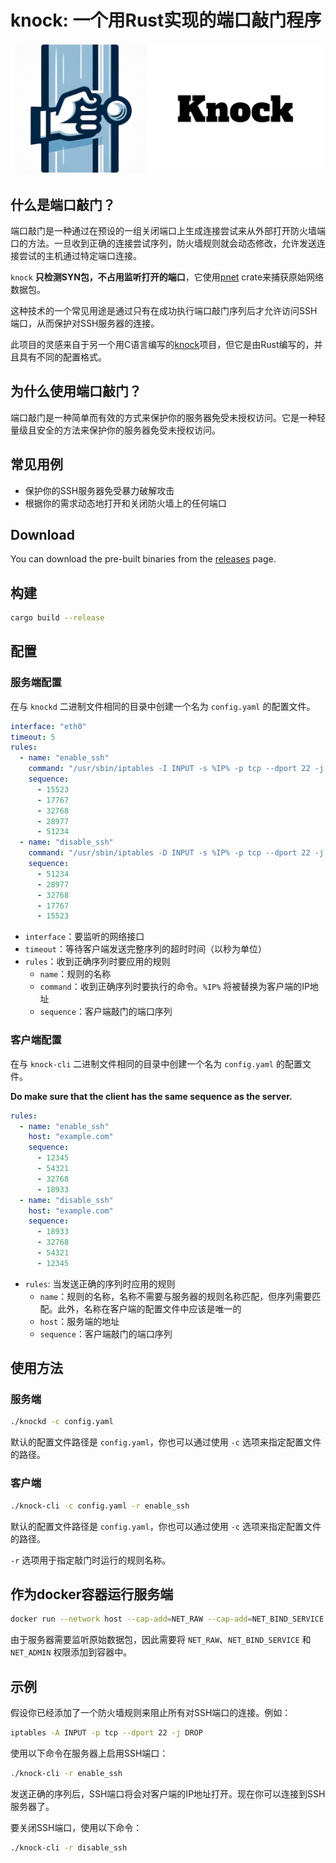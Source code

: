 # knock: 一个用Rust实现的端口敲门程序

<img src="https://raw.githubusercontent.com/TimothyYe/knock/master/images/knock.png" width="600">

## 什么是端口敲门？

端口敲门是一种通过在预设的一组关闭端口上生成连接尝试来从外部打开防火墙端口的方法。一旦收到正确的连接尝试序列，防火墙规则就会动态修改，允许发送连接尝试的主机通过特定端口连接。

`knock` __只检测SYN包，不占用监听打开的端口__，它使用[pnet](https://docs.rs/pnet/latest/pnet/) crate来捕获原始网络数据包。

这种技术的一个常见用途是通过只有在成功执行端口敲门序列后才允许访问SSH端口，从而保护对SSH服务器的连接。

此项目的灵感来自于另一个用C语言编写的[knock](https://github.com/jvinet/knock)项目，但它是由Rust编写的，并且具有不同的配置格式。

## 为什么使用端口敲门？

端口敲门是一种简单而有效的方式来保护你的服务器免受未授权访问。它是一种轻量级且安全的方法来保护你的服务器免受未授权访问。

## 常见用例

- 保护你的SSH服务器免受暴力破解攻击
- 根据你的需求动态地打开和关闭防火墙上的任何端口

## Download

You can download the pre-built binaries from the [releases](https://github.com/TimothyYe/knock/releases) page.

## 构建

```bash
cargo build --release
```

## 配置

### 服务端配置

在与 `knockd` 二进制文件相同的目录中创建一个名为 `config.yaml` 的配置文件。

```yaml
interface: "eth0"
timeout: 5
rules:
  - name: "enable_ssh"
    command: "/usr/sbin/iptables -I INPUT -s %IP% -p tcp --dport 22 -j ACCEPT"
    sequence:
      - 15523
      - 17767
      - 32768
      - 28977
      - 51234
  - name: "disable_ssh"
    command: "/usr/sbin/iptables -D INPUT -s %IP% -p tcp --dport 22 -j ACCEPT"
    sequence:
      - 51234
      - 28977
      - 32768
      - 17767
      - 15523
```

- `interface`：要监听的网络接口
- `timeout`：等待客户端发送完整序列的超时时间（以秒为单位）
- `rules`：收到正确序列时要应用的规则
	- `name`：规则的名称
	- `command`：收到正确序列时要执行的命令。`%IP%` 将被替换为客户端的IP地址
	- `sequence`：客户端敲门的端口序列

### 客户端配置

在与 `knock-cli` 二进制文件相同的目录中创建一个名为 `config.yaml` 的配置文件。

__Do make sure that the client has the same sequence as the server.__

```yaml
rules:
  - name: "enable_ssh"
    host: "example.com"
    sequence:
      - 12345
      - 54321
      - 32768
      - 18933
  - name: "disable_ssh"
    host: "example.com"
    sequence:
      - 18933
      - 32768
      - 54321
      - 12345
```

- `rules`: 当发送正确的序列时应用的规则
	- `name`：规则的名称，名称不需要与服务器的规则名称匹配，但序列需要匹配。此外，名称在客户端的配置文件中应该是唯一的
	- `host`：服务端的地址
	- `sequence`：客户端敲门的端口序列

## 使用方法

### 服务端

```bash
./knockd -c config.yaml
```

默认的配置文件路径是 `config.yaml`，你也可以通过使用 `-c` 选项来指定配置文件的路径。

### 客户端

```bash
./knock-cli -c config.yaml -r enable_ssh
```

默认的配置文件路径是 `config.yaml`，你也可以通过使用 `-c` 选项来指定配置文件的路径。

`-r` 选项用于指定敲门时运行的规则名称。

## 作为docker容器运行服务端

```bash
docker run --network host --cap-add=NET_RAW --cap-add=NET_BIND_SERVICE --cap-add=NET_ADMIN -d --restart=always --name=knockd -v ./config.yaml:/config.yaml:ro ghcr.io/timothyye/knockd:latest
```

由于服务器需要监听原始数据包，因此需要将 `NET_RAW`、`NET_BIND_SERVICE` 和 `NET_ADMIN` 权限添加到容器中。

## 示例

假设你已经添加了一个防火墙规则来阻止所有对SSH端口的连接。例如：

```bash
iptables -A INPUT -p tcp --dport 22 -j DROP
```

使用以下命令在服务器上启用SSH端口：

```bash
./knock-cli -r enable_ssh
```

发送正确的序列后，SSH端口将会对客户端的IP地址打开。现在你可以连接到SSH服务器了。

要关闭SSH端口，使用以下命令：

```bash
./knock-cli -r disable_ssh
```

